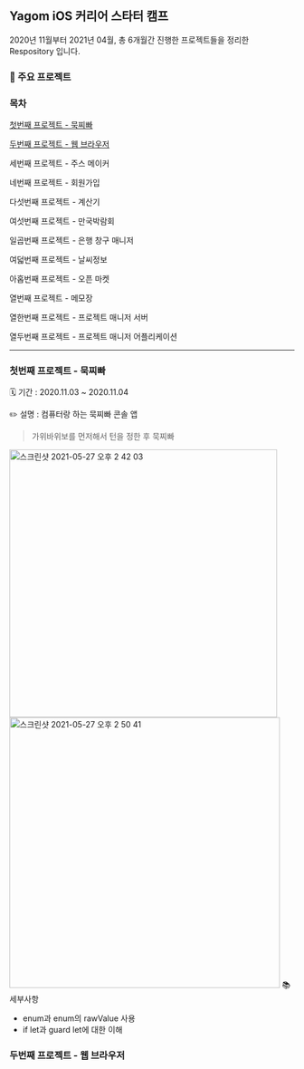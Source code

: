 ## Yagom iOS 커리어 스타터 캠프

2020년 11월부터 2021년 04월, 총 6개월간 진행한 프로젝트들을 정리한 Respository 입니다.

### 📜 주요 프로젝트

### 목차

[첫번째 프로젝트 - 묵찌빠](#첫번째-프로젝트---묵찌빠)

[두번째 프로젝트 - 웹 브라우저](#두번째-프로젝트---웹-브라우저)

세번째 프로젝트 - 주스 메이커  

네번째 프로젝트 - 회원가입  

다섯번째 프로젝트 - 계산기  

여섯번째 프로젝트 - 만국박람회  

일곱번째 프로젝트 - 은행 창구 매니저  

여덟번째 프로젝트 - 날씨정보  

아홉번째 프로젝트 - 오픈 마켓  

열번째 프로젝트 - 메모장  

열한번째 프로젝트 - 프로젝트 매니저 서버  

열두번째 프로젝트 - 프로젝트 매니저 어플리케이션  

---
### 첫번째 프로젝트 - 묵찌빠
🗓 기간 : 2020.11.03 ~ 2020.11.04  

✏️ 설명 :  컴퓨터랑 하는 묵찌빠 콘솔 앱  
> 가위바위보를 먼저해서 턴을 정한 후 묵찌빠
<img width="473" alt="스크린샷 2021-05-27 오후 2 42 03" src="https://user-images.githubusercontent.com/49808034/119772475-2eba6100-befa-11eb-9eb0-5f9a27a3b3fa.png">  
<img width="478" alt="스크린샷 2021-05-27 오후 2 50 41" src="https://user-images.githubusercontent.com/49808034/119772954-ebacbd80-befa-11eb-8ba0-ff40de8bc4de.png">  
📚 세부사항    

 - enum과 enum의 rawValue 사용  
 - if let과 guard let에 대한 이해  



### 두번째 프로젝트 - 웹 브라우저

